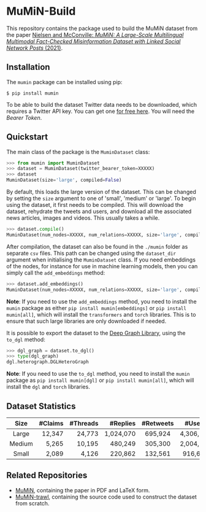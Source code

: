 # MuMiN-Build
This repository contains the package used to build the MuMiN dataset from the
paper [Nielsen and McConville: _MuMiN: A Large-Scale Multilingual Multimodal
Fact-Checked Misinformation Dataset with Linked Social Network Posts_
(2021)](https://openreview.net/forum?id=sOLdMFkQe7).


## Installation
The `mumin` package can be installed using pip:
```shell
$ pip install mumin
```

To be able to build the dataset Twitter data needs to be downloaded, which
requires a Twitter API key. You can get one
[for free here](https://developer.twitter.com/en/portal/dashboard). You will
need the _Bearer Token_.


## Quickstart
The main class of the package is the `MuminDataset` class:
```python
>>> from mumin import MuminDataset
>>> dataset = MuminDataset(twitter_bearer_token=XXXXX)
>>> dataset
MuminDataset(size='large', compiled=False)
```

By default, this loads the large version of the dataset. This can be changed by
setting the `size` argument to one of 'small', 'medium' or 'large'. To begin
using the dataset, it first needs to be compiled. This will download the
dataset, rehydrate the tweets and users, and download all the associated news
articles, images and videos. This usually takes a while.
```python
>>> dataset.compile()
MuminDataset(num_nodes=XXXXX, num_relations=XXXXX, size='large', compiled=True)
```

After compilation, the dataset can also be found in the `./mumin` folder as
separate `csv` files. This path can be changed using the `dataset_dir` argument
when initialising the `MuminDataset` class. If you need embeddings of the
nodes, for instance for use in machine learning models, then you can simply
call the `add_embeddings` method:
```python
>>> dataset.add_embeddings()
MuminDataset(num_nodes=XXXXX, num_relations=XXXXX, size='large', compiled=True)
```

**Note**: If you need to use the `add_embeddings` method, you need to install
the `mumin` package as either `pip install mumin[embeddings]` or `pip install
mumin[all]`, which will install the `transformers` and `torch` libraries. This
is to ensure that such large libraries are only downloaded if needed.

It is possible to export the dataset to the
[Deep Graph Library](https://www.dgl.ai/), using the `to_dgl` method:
```python
>>> dgl_graph = dataset.to_dgl()
>>> type(dgl_graph)
dgl.heterograph.DGLHeteroGraph
```

**Note**: If you need to use the `to_dgl` method, you need to install the
`mumin` package as `pip install mumin[dgl]` or `pip install mumin[all]`, which
will install the `dgl` and `torch` libraries.


## Dataset Statistics

| Size   | #Claims | #Threads | #Replies  | #Retweets |  #Users    | #Languages | %Misinfo |
| :---:  | ---:    | ---:     | ---:      | :---:     | :---:      | :---:      | :---:    |
| Large  | 12,347  | 24,773   | 1,024,070 | 695,924   | 4,306,272  | 41         | 94.57%   |
| Medium | 5,265   | 10,195   | 480,249   | 305,300   | 2,004,300  | 37         | 94.07%   |
| Small  | 2,089   | 4,126    | 220,862   | 132,561   | 916,697    | 35         | 92.87%   |


## Related Repositories
- [MuMiN](https://github.com/CLARITI-REPHRAIN/mumin), containing the
  paper in PDF and LaTeX form.
- [MuMiN-trawl](https://github.com/CLARITI-REPHRAIN/mumin-trawl),
  containing the source code used to construct the dataset from scratch.
